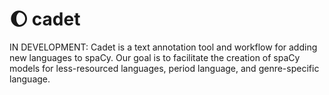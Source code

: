 # &#127764; cadet
IN DEVELOPMENT: Cadet is a text annotation tool and workflow for adding new languages to spaCy. Our goal is to facilitate the creation of spaCy models for less-resourced languages, period language, and genre-specific language.
